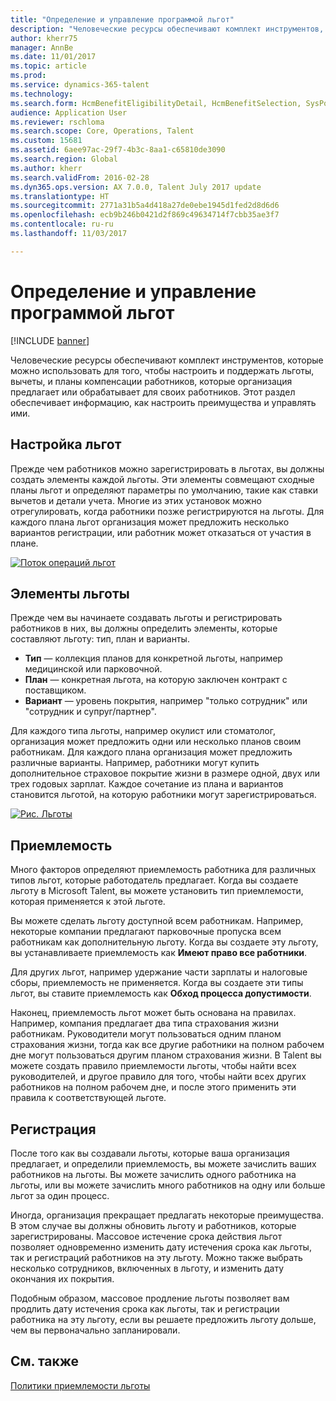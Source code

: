```yaml
---
title: "Определение и управление программой льгот"
description: "Человеческие ресурсы обеспечивают комплект инструментов, которые можно использовать для того, чтобы настроить и поддержать льготы, вычеты, и планы компенсации работников, которые организация предлагает или обрабатывает для своих работников. Эта статья обеспечивает информацию, как настроить преимущества и управлять ими."
author: kherr75
manager: AnnBe
ms.date: 11/01/2017
ms.topic: article
ms.prod: 
ms.service: dynamics-365-talent
ms.technology: 
ms.search.form: HcmBenefitEligibilityDetail, HcmBenefitSelection, SysPolicyListPage, SysPolicySourceDocumentRuleType
audience: Application User
ms.reviewer: rschloma
ms.search.scope: Core, Operations, Talent
ms.custom: 15681
ms.assetid: 6aee97ac-29f7-4b3c-8aa1-c65810de3090
ms.search.region: Global
ms.author: kherr
ms.search.validFrom: 2016-02-28
ms.dyn365.ops.version: AX 7.0.0, Talent July 2017 update
ms.translationtype: HT
ms.sourcegitcommit: 2771a31b5a4d418a27de0ebe1945d1fed2d8d6d6
ms.openlocfilehash: ecb9b246b0421d2f869c49634714f7cbb35ae3f7
ms.contentlocale: ru-ru
ms.lasthandoff: 11/03/2017

---
```


# <a name="define-and-manage-a-benefits-program"></a>Определение и управление программой льгот

[!INCLUDE [banner](includes/banner.md)]

Человеческие ресурсы обеспечивают комплект инструментов, которые можно использовать для того, чтобы настроить и поддержать льготы, вычеты, и планы компенсации работников, которые организация предлагает или обрабатывает для своих работников. Этот раздел обеспечивает информацию, как настроить преимущества и управлять ими.

<a name="benefit-setup"></a>Настройка льгот
-------------

Прежде чем работников можно зарегистрировать в льготах, вы должны создать элементы каждой льготы. Эти элементы совмещают сходные планы льгот и определяют параметры по умолчанию, такие как ставки вычетов и детали учета. Многие из этих установок можно отрегулировать, когда работники позже регистрируются на льготы. Для каждого плана льгот организация может предложить несколько вариантов регистрации, или работник может отказаться от участия в плане. 

[![Поток операций льгот](./media/benefit-process-flow1.png)](./media/benefit-process-flow1.png)

## <a name="benefit-elements"></a>Элементы льготы
Прежде чем вы начинаете создавать льготы и регистрировать работников в них, вы должны определить элементы, которые составляют льготу: тип, план и варианты.

-   **Тип** — коллекция планов для конкретной льготы, например медицинской или парковочной.
-   **План** — конкретная льгота, на которую заключен контракт с поставщиком.
-   **Вариант** — уровень покрытия, например "только сотрудник" или "сотрудник и супруг/партнер".

Для каждого типа льготы, например окулист или стоматолог, организация может предложить одни или несколько планов своим работникам. Для каждого плана организация может предложить различные варианты. Например, работники могут купить дополнительное страховое покрытие жизни в размере одной, двух или трех годовых зарплат. Каждое сочетание из плана и вариантов становится льготой, на которую работники могут зарегистрироваться. 

[![Рис. Льготы](./media/benefit-pic.png)](./media/benefit-pic.png)

## <a name="eligibility"></a>Приемлемость
Много факторов определяют приемлемость работника для различных типов льгот, которые работодатель предлагает. Когда вы создаете льготу в Microsoft Talent, вы можете установить тип приемлемости, которая применяется к этой льготе. 

Вы можете сделать льготу доступной всем работникам. Например, некоторые компании предлагают парковочные пропуска всем работникам как дополнительную льготу. Когда вы создаете эту льготу, вы устанавливаете приемлемость как **Имеют право все работники**. 

Для других льгот, например удержание части зарплаты и налоговые сборы, приемлемость не применяется. Когда вы создаете эти типы льгот, вы ставите приемлемость как **Обход процесса допустимости**. 

Наконец, приемлемость льгот может быть основана на правилах. Например, компания предлагает два типа страхования жизни работникам. Руководители могут пользоваться одним планом страхования жизни, тогда как все другие работники на полном рабочем дне могут пользоваться другим планом страхования жизни. В Talent вы можете создать правило приемлемости льготы, чтобы найти всех руководителей, и другое правило для того, чтобы найти всех других работников на полном рабочем дне, и после этого применить эти правила к соответствующей льготе.

## <a name="enrollment"></a>Регистрация
После того как вы создавали льготы, которые ваша организация предлагает, и определили приемлемость, вы можете зачислить ваших работников на льготы. Вы можете зачислить одного работника на льготы, или вы можете зачислить много работников на одну или больше льгот за один процесс. 

Иногда, организация прекращает предлагать некоторые преимущества. В этом случае вы должны обновить льготу и работников, которые зарегистрированы. Массовое истечение срока действия льгот позволяет одновременно изменить дату истечения срока как льготы, так и регистраций работников на эту льготу. Можно также выбрать несколько сотрудников, включенных в льготу, и изменить дату окончания их покрытия. 

Подобным образом, массовое продление льготы позволяет вам продлить дату истечения срока как льготы, так и регистрации работника на эту льготу, если вы решаете предложить льготу дольше, чем вы первоначально запланировали.

<a name="see-also"></a>См. также
--------

[Политики приемлемости льготы](benefit-eligibility-policies.md)




